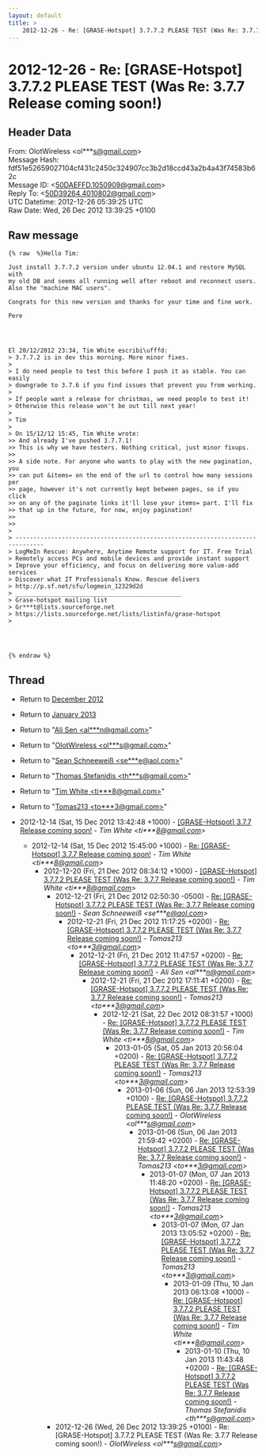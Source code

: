 ```yaml
---
layout: default
title: >
    2012-12-26 - Re: [GRASE-Hotspot] 3.7.7.2 PLEASE TEST (Was Re: 3.7.7 Release coming soon!)
---
```


# 2012-12-26 - Re: [GRASE-Hotspot] 3.7.7.2 PLEASE TEST (Was Re: 3.7.7 Release coming soon!)

## Header Data

From: OlotWireless \<ol***s@gmail.com\><br>
Message Hash: fdf51e52659027104cf431c2450c324907cc3b2d18ccd43a2b4a43f74583b62c<br>
Message ID: \<50DAEFFD.1050909@gmail.com\><br>
Reply To: \<50D39264.4010802@gmail.com\><br>
UTC Datetime: 2012-12-26 05:39:25 UTC<br>
Raw Date: Wed, 26 Dec 2012 13:39:25 +0100<br>

## Raw message

```
{% raw  %}Hello Tim:

Just install 3.7.7.2 version under ubuntu 12.04.1 and restore MySQL with 
my old DB and seems all running well after reboot and reconnect users. 
Also the "machine MAC users".

Congrats for this new version and thanks for your time and fine work.

Pere




El 20/12/2012 23:34, Tim White escribi\ufffd:
> 3.7.7.2 is in dev this morning. More minor fixes.
>
> I do need people to test this before I push it as stable. You can easily
> downgrade to 3.7.6 if you find issues that prevent you from working.
>
> If people want a release for christmas, we need people to test it!
> Otherwise this release won't be out till next year!
>
> Tim
>
> On 15/12/12 15:45, Tim White wrote:
>> And already I've pushed 3.7.7.1!
>> This is why we have testers. Nothing critical, just minor fixups.
>>
>> A side note. For anyone who wants to play with the new pagination, you
>> can put &items= on the end of the url to control how many sessions per
>> page, however it's not currently kept between pages, so if you click
>> on any of the paginate links it'll lose your items= part. I'll fix
>> that up in the future, for now, enjoy pagination!
>>
>>
>
> ------------------------------------------------------------------------------
> LogMeIn Rescue: Anywhere, Anytime Remote support for IT. Free Trial
> Remotely access PCs and mobile devices and provide instant support
> Improve your efficiency, and focus on delivering more value-add services
> Discover what IT Professionals Know. Rescue delivers
> http://p.sf.net/sfu/logmein_12329d2d
> _______________________________________________
> Grase-hotspot mailing list
> Gr***t@lists.sourceforge.net
> https://lists.sourceforge.net/lists/listinfo/grase-hotspot
>




{% endraw %}
```

## Thread

+ Return to [December 2012](/archive/2012/12)
+ Return to [January 2013](/archive/2013/01)

+ Return to "[Ali Sen <al***n<span>@</span>gmail.com>](/authors/al___n_at_gmail_com)"
+ Return to "[OlotWireless <ol***s<span>@</span>gmail.com>](/authors/ol___s_at_gmail_com)"
+ Return to "[Sean Schneeweiß <se***e<span>@</span>aol.com>](/authors/se___e_at_aol_com)"
+ Return to "[Thomas Stefanidis <th***s<span>@</span>gmail.com>](/authors/th___s_at_gmail_com)"
+ Return to "[Tim White <ti***8<span>@</span>gmail.com>](/authors/ti___8_at_gmail_com)"
+ Return to "[Tomas213 <to***3<span>@</span>gmail.com>](/authors/to___3_at_gmail_com)"

+ 2012-12-14 (Sat, 15 Dec 2012 13:42:48 +1000) - [[GRASE-Hotspot] 3.7.7 Release coming soon!](/archive/2012/12/cfb5293c62099213cba57c0d485dbc5a43e027c3eafb20a853aab38bec4a06c8) - _Tim White \<ti***8@gmail.com\>_
  + 2012-12-14 (Sat, 15 Dec 2012 15:45:00 +1000) - [Re: [GRASE-Hotspot] 3.7.7 Release coming soon!](/archive/2012/12/77189af35cb773d55cf29a2e85b80628c9042f6d989640db27a0aa827d935ba4) - _Tim White \<ti***8@gmail.com\>_
    + 2012-12-20 (Fri, 21 Dec 2012 08:34:12 +1000) - [[GRASE-Hotspot] 3.7.7.2 PLEASE TEST (Was Re: 3.7.7 Release coming	soon!)](/archive/2012/12/7e52484e212a1a16e634adef8563726f0bbaee74e895e17d8a2f3a2875a832e3) - _Tim White \<ti***8@gmail.com\>_
      + 2012-12-21 (Fri, 21 Dec 2012 02:50:30 -0500) - [Re: [GRASE-Hotspot] 3.7.7.2 PLEASE TEST (Was Re: 3.7.7 Release coming soon!)](/archive/2012/12/767dd15e939f10008646c30cd369680c83c86afafbe1fc564e71a5250e13bf1a) - _Sean Schneeweiß \<se***e@aol.com\>_
        + 2012-12-21 (Fri, 21 Dec 2012 11:17:25 +0200) - [Re: [GRASE-Hotspot] 3.7.7.2 PLEASE TEST (Was Re: 3.7.7 Release	coming soon!)](/archive/2012/12/833b4c5a6608c4e775fe594b1f65efe4e990123bf24e1fb1d5e66fb545b764a2) - _Tomas213 \<to***3@gmail.com\>_
          + 2012-12-21 (Fri, 21 Dec 2012 11:47:57 +0200) - [Re: [GRASE-Hotspot] 3.7.7.2 PLEASE TEST (Was Re: 3.7.7 Release	coming soon!)](/archive/2012/12/5b81543f216d5397e828846620cadf301749ac2ee8c7e4addf01bc7c374c79b0) - _Ali Sen \<al***n@gmail.com\>_
            + 2012-12-21 (Fri, 21 Dec 2012 17:11:41 +0200) - [Re: [GRASE-Hotspot] 3.7.7.2 PLEASE TEST (Was Re: 3.7.7 Release	coming soon!)](/archive/2012/12/a1752abb93f994d5fd5b62b3cfc3e4ae7a7b9db94d36c73e2f302a3e2352e54a) - _Tomas213 \<to***3@gmail.com\>_
              + 2012-12-21 (Sat, 22 Dec 2012 08:31:57 +1000) - [Re: [GRASE-Hotspot] 3.7.7.2 PLEASE TEST (Was Re: 3.7.7 Release coming soon!)](/archive/2012/12/6f217ac147e93a2b94d88ebdbba57d7d9e8073113d3e5f1054d882ef48263a7f) - _Tim White \<ti***8@gmail.com\>_
                + 2013-01-05 (Sat, 05 Jan 2013 20:56:04 +0200) - [Re: [GRASE-Hotspot] 3.7.7.2 PLEASE TEST (Was Re: 3.7.7 Release	coming soon!)](/archive/2013/01/4b655cc2ccdc952f7bacebf8cc89fe157d4b033f8f1a39cd27f13e9571ebce0f) - _Tomas213 \<to***3@gmail.com\>_
                  + 2013-01-06 (Sun, 06 Jan 2013 12:53:39 +0100) - [Re: [GRASE-Hotspot] 3.7.7.2 PLEASE TEST (Was Re: 3.7.7 Release coming soon!)](/archive/2013/01/cedf45b6472bbf9160313622738b3833c0d763bc66df075ae8725f773f734e48) - _OlotWireless \<ol***s@gmail.com\>_
                    + 2013-01-06 (Sun, 06 Jan 2013 21:59:42 +0200) - [Re: [GRASE-Hotspot] 3.7.7.2 PLEASE TEST (Was Re: 3.7.7 Release	coming soon!)](/archive/2013/01/e1be54c2b1e2eb7c71f9c41cde5aa05ecbace372878290dc0ce29a5de1cee826) - _Tomas213 \<to***3@gmail.com\>_
                      + 2013-01-07 (Mon, 07 Jan 2013 11:48:20 +0200) - [Re: [GRASE-Hotspot] 3.7.7.2 PLEASE TEST (Was Re: 3.7.7 Release	coming soon!)](/archive/2013/01/a34c59c9cbb8d318ac2a6734ac4e9e37fa277e85e7e176e5e8388c8fa3b9b8f9) - _Tomas213 \<to***3@gmail.com\>_
                        + 2013-01-07 (Mon, 07 Jan 2013 13:05:52 +0200) - [Re: [GRASE-Hotspot] 3.7.7.2 PLEASE TEST (Was Re: 3.7.7 Release	coming soon!)](/archive/2013/01/f115a3fa94529ff71e183d0ee1d94a80ddd8545f8de7ad5fd9178da590eba32a) - _Tomas213 \<to***3@gmail.com\>_
                          + 2013-01-09 (Thu, 10 Jan 2013 06:13:08 +1000) - [Re: [GRASE-Hotspot] 3.7.7.2 PLEASE TEST (Was Re: 3.7.7 Release coming soon!)](/archive/2013/01/4babb7f40507c162274b4b60bbc8c3deaa80feb9acf0ac998debf1f65efed3c4) - _Tim White \<ti***8@gmail.com\>_
                            + 2013-01-10 (Thu, 10 Jan 2013 11:43:48 +0200) - [Re: [GRASE-Hotspot] 3.7.7.2 PLEASE TEST (Was Re: 3.7.7 Release	coming soon!)](/archive/2013/01/f21589dce9a0e93a82f2f046a376778e35dddd2ca8bd60da888615fb6e389c19) - _Thomas Stefanidis \<th***s@gmail.com\>_
      + 2012-12-26 (Wed, 26 Dec 2012 13:39:25 +0100) - Re: [GRASE-Hotspot] 3.7.7.2 PLEASE TEST (Was Re: 3.7.7 Release coming soon!) - _OlotWireless \<ol***s@gmail.com\>_


